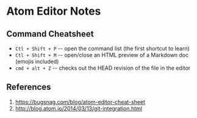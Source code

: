 Atom Editor Notes
=================

## Command Cheatsheet

* `Ctl + Shift + P` -- open the command list (the first shortcut to learn)
* `Ctl + Shift + M` -- open/close an HTML preview of a Markdown doc (emojis included)
* `cmd + alt + Z` -- checks out the HEAD revision of the file in the editor

## References

1. https://bugsnag.com/blog/atom-editor-cheat-sheet
2. http://blog.atom.io/2014/03/13/git-integration.html
